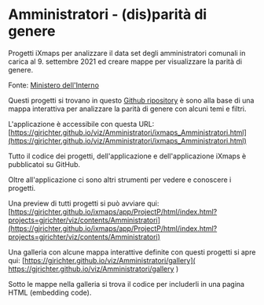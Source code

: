 # Amministratori - (dis)parità di genere

Progetti iXmaps per analizzare il data set degli amministratori comunali in carica al 9. settembre 2021 ed creare mappe per visualizzare la parità di genere. 

Fonte: <a href="https://dait.interno.gov.it/elezioni/open-data/amministratori-locali-in-carica" target="_blank">Ministero dell'Interno</a>  

Questi progetti si trovano in questo [Github ripository](https://github.com/gjrichter/viz/tree/master/Amministratori) è sono alla base di una mappa interattiva per analizzare la parità di genere con alcuni temi e filtri.

L'applicazione è accessibile con questa URL: [https://gjrichter.github.io/viz/Amministratori/ixmaps_Amministratori.html](https://gjrichter.github.io/viz/Amministratori/ixmaps_Amministratori.html)



Tutto il codice dei progetti, dell'applicazione e dell'applicazione iXmaps è pubblicatoi su GitHub.

Oltre all'applicazione ci sono altri strumenti per vedere e conoscere i progetti.

Una preview di tutti progetti si può avviare qui:
[https://gjrichter.github.io/ixmaps/app/ProjectP/html/index.html?projects=gjrichter/viz/contents/Amministratori](https://gjrichter.github.io/ixmaps/app/ProjectP/html/index.html?projects=gjrichter/viz/contents/Amministratori)

Una galleria con alcune mappa interattive definite con questi progetti si apre qui: [https://gjrichter.github.io/viz/Amministratori/gallery]( https://gjrichter.github.io/viz/Amministratori/gallery ) 

Sotto le mappe nella galleria si trova il codice per includerli in una pagina HTML (embedding code). 

